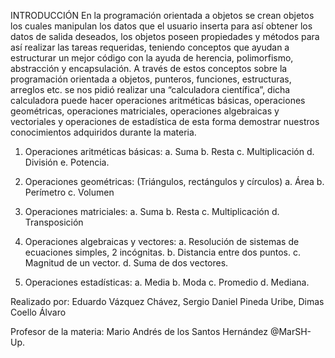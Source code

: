 
INTRODUCCIÓN
En la programación orientada a objetos se crean objetos los cuales manipulan los datos que el usuario inserta para así obtener los datos de salida deseados, los objetos poseen propiedades y métodos para así realizar las tareas requeridas, teniendo conceptos que ayudan a estructurar un mejor código con la ayuda de herencia, polimorfismo, abstracción y encapsulación. A través de estos conceptos sobre la programación orientada a objetos, punteros, funciones, estructuras, arreglos etc. se nos pidió realizar una “calculadora científica”, dicha calculadora puede hacer operaciones aritméticas básicas, operaciones geométricas, operaciones matriciales, operaciones algebraicas y vectoriales y operaciones de estadística de esta forma demostrar nuestros conocimientos adquiridos durante la materia. 



1. Operaciones aritméticas básicas:
a. Suma
b. Resta
c. Multiplicación
d. División
e. Potencia.

2. Operaciones geométricas: (Triángulos, rectángulos y círculos)
a. Área
b. Perímetro
c. Volumen

3. Operaciones matriciales:
a. Suma
b. Resta
c. Multiplicación
d. Transposición

4. Operaciones algebraicas y vectores:
a. Resolución de sistemas de ecuaciones simples, 2 incógnitas.
b. Distancia entre dos puntos.
c. Magnitud de un vector.
d. Suma de dos vectores.

5. Operaciones estadísticas:
a. Media
b. Moda
c. Promedio
d. Mediana.

Realizado por: Eduardo Vázquez Chávez, Sergio Daniel Pineda Uribe, Dimas Coello Álvaro

Profesor de la materia: Mario Andrés de los Santos Hernández @MarSH-Up.

